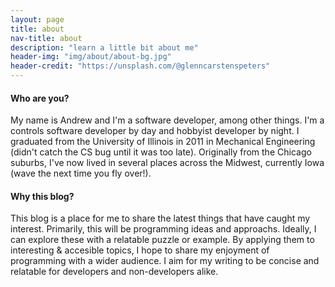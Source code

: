 ```yaml
---
layout: page
title: about
nav-title: about
description: "learn a little bit about me"
header-img: "img/about/about-bg.jpg"
header-credit: "https://unsplash.com/@glenncarstenspeters"
---
```


<img class="rounded" alt="" vspace="10" hspace="10" style="float:right"  src="{{ site.baseurl }}/img/about/headshot.resized.jpg"/>

#### Who are you?
My name is Andrew and I'm a software developer, among other things.  I'm a controls software developer by day and hobbyist developer by night.  I graduated from the University of Illinois in 2011 in Mechanical Engineering (didn't catch the CS bug until it was too late).  Originally from the Chicago suburbs, I've now lived in several places across the Midwest, currently Iowa (wave the next time you fly over!).


#### Why this blog?
This blog is a place for me to share the latest things that have caught my interest.  Primarily, this will be programming ideas and approachs.  Ideally, I can explore these with a relatable puzzle or example.  By applying them to interesting & accesible topics, I hope to share my enjoyment of programming with a wider audience.  I aim for my writing to be concise and relatable for developers and non-developers alike.
